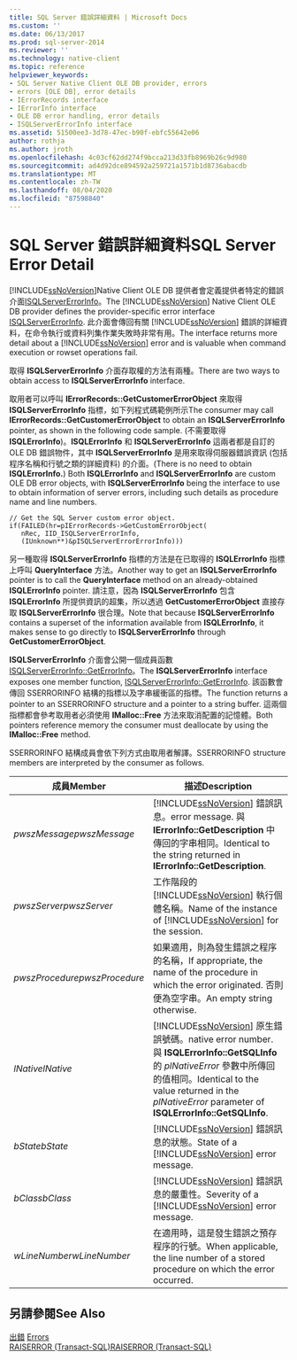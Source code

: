 ```yaml
---
title: SQL Server 錯誤詳細資料 | Microsoft Docs
ms.custom: ''
ms.date: 06/13/2017
ms.prod: sql-server-2014
ms.reviewer: ''
ms.technology: native-client
ms.topic: reference
helpviewer_keywords:
- SQL Server Native Client OLE DB provider, errors
- errors [OLE DB], error details
- IErrorRecords interface
- IErrorInfo interface
- OLE DB error handling, error details
- ISQLServerErrorInfo interface
ms.assetid: 51500ee3-3d78-47ec-b90f-ebfc55642e06
author: rothja
ms.author: jroth
ms.openlocfilehash: 4c03cf62dd274f9bcca213d33fb8969b26c9d980
ms.sourcegitcommit: ad4d92dce894592a259721a1571b1d8736abacdb
ms.translationtype: MT
ms.contentlocale: zh-TW
ms.lasthandoff: 08/04/2020
ms.locfileid: "87598840"
---
```

# <a name="sql-server-error-detail"></a><span data-ttu-id="58951-102">SQL Server 錯誤詳細資料</span><span class="sxs-lookup"><span data-stu-id="58951-102">SQL Server Error Detail</span></span>
  <span data-ttu-id="58951-103">[!INCLUDE[ssNoVersion](../../includes/ssnoversion-md.md)]Native Client OLE DB 提供者會定義提供者特定的錯誤介面[ISQLServerErrorInfo](../../database-engine/dev-guide/isqlservererrorinfo-ole-db.md)。</span><span class="sxs-lookup"><span data-stu-id="58951-103">The [!INCLUDE[ssNoVersion](../../includes/ssnoversion-md.md)] Native Client OLE DB provider defines the provider-specific error interface [ISQLServerErrorInfo](../../database-engine/dev-guide/isqlservererrorinfo-ole-db.md).</span></span> <span data-ttu-id="58951-104">此介面會傳回有關 [!INCLUDE[ssNoVersion](../../includes/ssnoversion-md.md)] 錯誤的詳細資料，在命令執行或資料列集作業失敗時非常有用。</span><span class="sxs-lookup"><span data-stu-id="58951-104">The interface returns more detail about a [!INCLUDE[ssNoVersion](../../includes/ssnoversion-md.md)] error and is valuable when command execution or rowset operations fail.</span></span>  
  
 <span data-ttu-id="58951-105">取得 **ISQLServerErrorInfo** 介面存取權的方法有兩種。</span><span class="sxs-lookup"><span data-stu-id="58951-105">There are two ways to obtain access to **ISQLServerErrorInfo** interface.</span></span>  
  
 <span data-ttu-id="58951-106">取用者可以呼叫 **IErrorRecords::GetCustomerErrorObject** 來取得 **ISQLServerErrorInfo** 指標，如下列程式碼範例所示</span><span class="sxs-lookup"><span data-stu-id="58951-106">The consumer may call **IErrorRecords::GetCustomerErrorObject** to obtain an **ISQLServerErrorInfo** pointer, as shown in the following code sample.</span></span> <span data-ttu-id="58951-107">(不需要取得 **ISQLErrorInfo**)。**ISQLErrorInfo** 和 **ISQLServerErrorInfo** 這兩者都是自訂的 OLE DB 錯誤物件，其中 **ISQLServerErrorInfo** 是用來取得伺服器錯誤資訊 (包括程序名稱和行號之類的詳細資料) 的介面。</span><span class="sxs-lookup"><span data-stu-id="58951-107">(There is no need to obtain **ISQLErrorInfo.**) Both **ISQLErrorInfo** and **ISQLServerErrorInfo** are custom OLE DB error objects, with **ISQLServerErrorInfo** being the interface to use to obtain information of server errors, including such details as procedure name and line numbers.</span></span>  
  
```  
// Get the SQL Server custom error object.  
if(FAILED(hr=pIErrorRecords->GetCustomErrorObject(  
   nRec, IID_ISQLServerErrorInfo,  
   (IUnknown**)&pISQLServerErrorErrorInfo)))  
```  
  
 <span data-ttu-id="58951-108">另一種取得 **ISQLServerErrorInfo** 指標的方法是在已取得的 **ISQLErrorInfo** 指標上呼叫 **QueryInterface** 方法。</span><span class="sxs-lookup"><span data-stu-id="58951-108">Another way to get an **ISQLServerErrorInfo** pointer is to call the **QueryInterface** method on an already-obtained **ISQLErrorInfo** pointer.</span></span> <span data-ttu-id="58951-109">請注意，因為 **ISQLServerErrorInfo** 包含 **ISQLErrorInfo** 所提供資訊的超集，所以透過 **GetCustomerErrorObject** 直接存取 **ISQLServerErrorInfo** 很合理。</span><span class="sxs-lookup"><span data-stu-id="58951-109">Note that because **ISQLServerErrorInfo** contains a superset of the information available from **ISQLErrorInfo**, it makes sense to go directly to **ISQLServerErrorInfo** through **GetCustomerErrorObject**.</span></span>  
  
 <span data-ttu-id="58951-110">**ISQLServerErrorInfo** 介面會公開一個成員函數 [ISQLServerErrorInfo::GetErrorInfo](../native-client-ole-db-interfaces/isqlservererrorinfo-geterrorinfo-ole-db.md)。</span><span class="sxs-lookup"><span data-stu-id="58951-110">The **ISQLServerErrorInfo** interface exposes one member function, [ISQLServerErrorInfo::GetErrorInfo](../native-client-ole-db-interfaces/isqlservererrorinfo-geterrorinfo-ole-db.md).</span></span> <span data-ttu-id="58951-111">該函數會傳回 SSERRORINFO 結構的指標以及字串緩衝區的指標。</span><span class="sxs-lookup"><span data-stu-id="58951-111">The function returns a pointer to an SSERRORINFO structure and a pointer to a string buffer.</span></span> <span data-ttu-id="58951-112">這兩個指標都會參考取用者必須使用 **IMalloc::Free** 方法來取消配置的記憶體。</span><span class="sxs-lookup"><span data-stu-id="58951-112">Both pointers reference memory the consumer must deallocate by using the **IMalloc::Free** method.</span></span>  
  
 <span data-ttu-id="58951-113">SSERRORINFO 結構成員會依下列方式由取用者解譯。</span><span class="sxs-lookup"><span data-stu-id="58951-113">SSERRORINFO structure members are interpreted by the consumer as follows.</span></span>  
  
|<span data-ttu-id="58951-114">成員</span><span class="sxs-lookup"><span data-stu-id="58951-114">Member</span></span>|<span data-ttu-id="58951-115">描述</span><span class="sxs-lookup"><span data-stu-id="58951-115">Description</span></span>|  
|------------|-----------------|  
|<span data-ttu-id="58951-116">*pwszMessage*</span><span class="sxs-lookup"><span data-stu-id="58951-116">*pwszMessage*</span></span>|[!INCLUDE[ssNoVersion](../../includes/ssnoversion-md.md)] <span data-ttu-id="58951-117">錯誤訊息。</span><span class="sxs-lookup"><span data-stu-id="58951-117">error message.</span></span> <span data-ttu-id="58951-118">與 **IErrorInfo::GetDescription** 中傳回的字串相同。</span><span class="sxs-lookup"><span data-stu-id="58951-118">Identical to the string returned in **IErrorInfo::GetDescription**.</span></span>|  
|<span data-ttu-id="58951-119">*pwszServer*</span><span class="sxs-lookup"><span data-stu-id="58951-119">*pwszServer*</span></span>|<span data-ttu-id="58951-120">工作階段的 [!INCLUDE[ssNoVersion](../../includes/ssnoversion-md.md)] 執行個體名稱。</span><span class="sxs-lookup"><span data-stu-id="58951-120">Name of the instance of [!INCLUDE[ssNoVersion](../../includes/ssnoversion-md.md)] for the session.</span></span>|  
|<span data-ttu-id="58951-121">*pwszProcedure*</span><span class="sxs-lookup"><span data-stu-id="58951-121">*pwszProcedure*</span></span>|<span data-ttu-id="58951-122">如果適用，則為發生錯誤之程序的名稱，</span><span class="sxs-lookup"><span data-stu-id="58951-122">If appropriate, the name of the procedure in which the error originated.</span></span> <span data-ttu-id="58951-123">否則便為空字串。</span><span class="sxs-lookup"><span data-stu-id="58951-123">An empty string otherwise.</span></span>|  
|<span data-ttu-id="58951-124">*lNative*</span><span class="sxs-lookup"><span data-stu-id="58951-124">*lNative*</span></span>|[!INCLUDE[ssNoVersion](../../includes/ssnoversion-md.md)] <span data-ttu-id="58951-125">原生錯誤號碼。</span><span class="sxs-lookup"><span data-stu-id="58951-125">native error number.</span></span> <span data-ttu-id="58951-126">與 **ISQLErrorInfo::GetSQLInfo** 的 *plNativeError* 參數中所傳回的值相同。</span><span class="sxs-lookup"><span data-stu-id="58951-126">Identical to the value returned in the *plNativeError* parameter of **ISQLErrorInfo::GetSQLInfo**.</span></span>|  
|<span data-ttu-id="58951-127">*bState*</span><span class="sxs-lookup"><span data-stu-id="58951-127">*bState*</span></span>|<span data-ttu-id="58951-128">[!INCLUDE[ssNoVersion](../../includes/ssnoversion-md.md)] 錯誤訊息的狀態。</span><span class="sxs-lookup"><span data-stu-id="58951-128">State of a [!INCLUDE[ssNoVersion](../../includes/ssnoversion-md.md)] error message.</span></span>|  
|<span data-ttu-id="58951-129">*bClass*</span><span class="sxs-lookup"><span data-stu-id="58951-129">*bClass*</span></span>|<span data-ttu-id="58951-130">[!INCLUDE[ssNoVersion](../../includes/ssnoversion-md.md)] 錯誤訊息的嚴重性。</span><span class="sxs-lookup"><span data-stu-id="58951-130">Severity of a [!INCLUDE[ssNoVersion](../../includes/ssnoversion-md.md)] error message.</span></span>|  
|<span data-ttu-id="58951-131">*wLineNumber*</span><span class="sxs-lookup"><span data-stu-id="58951-131">*wLineNumber*</span></span>|<span data-ttu-id="58951-132">在適用時，這是發生錯誤之預存程序的行號。</span><span class="sxs-lookup"><span data-stu-id="58951-132">When applicable, the line number of a stored procedure on which the error occurred.</span></span>|  
  
## <a name="see-also"></a><span data-ttu-id="58951-133">另請參閱</span><span class="sxs-lookup"><span data-stu-id="58951-133">See Also</span></span>  
 <span data-ttu-id="58951-134">[出錯](errors.md) </span><span class="sxs-lookup"><span data-stu-id="58951-134">[Errors](errors.md) </span></span>  
 [<span data-ttu-id="58951-135">RAISERROR &#40;Transact-SQL&#41;</span><span class="sxs-lookup"><span data-stu-id="58951-135">RAISERROR &#40;Transact-SQL&#41;</span></span>](/sql/t-sql/language-elements/raiserror-transact-sql)  
  
  
